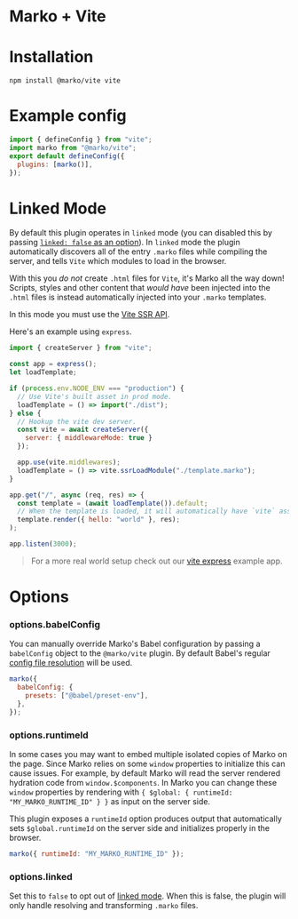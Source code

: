 # Marko + Vite

# Installation

```console
npm install @marko/vite vite
```

# Example config

```javascript
import { defineConfig } from "vite";
import marko from "@marko/vite";
export default defineConfig({
  plugins: [marko()],
});
```

# Linked Mode

By default this plugin operates in `linked` mode (you can disabled this by passing [`linked: false` as an option](#optionslinked)). In `linked` mode the plugin automatically discovers all of the entry `.marko` files while compiling the server, and tells `Vite` which modules to load in the browser.

With this you _do not_ create `.html` files for `Vite`, it's Marko all the way down!
Scripts, styles and other content that _would have_ been injected into the `.html` files is instead automatically injected into your `.marko` templates.

In this mode you must use the [Vite SSR API](https://vitejs.dev/guide/ssr.html#setting-up-the-dev-server).

Here's an example using `express`.

```js
import { createServer } from "vite";

const app = express();
let loadTemplate;

if (process.env.NODE_ENV === "production") {
  // Use Vite's built asset in prod mode.
  loadTemplate = () => import("./dist");
} else {
  // Hookup the vite dev server.
  const vite = await createServer({
    server: { middlewareMode: true }
  });

  app.use(vite.middlewares);
  loadTemplate = () => vite.ssrLoadModule("./template.marko");
}

app.get("/", async (req, res) => {
  const template = (await loadTemplate()).default;
  // When the template is loaded, it will automatically have `vite` assets inlined.
  template.render({ hello: "world" }, res);
);

app.listen(3000);
```

> For a more real world setup check out our [vite express](https://github.com/marko-js/examples/tree/master/examples/vite-express) example app.

# Options

### options.babelConfig

You can manually override Marko's Babel configuration by passing a `babelConfig` object to the `@marko/vite` plugin. By default Babel's regular [config file resolution](https://babeljs.io/docs/en/config-files) will be used.

```javascript
marko({
  babelConfig: {
    presets: ["@babel/preset-env"],
  },
});
```

### options.runtimeId

In some cases you may want to embed multiple isolated copies of Marko on the page. Since Marko relies on some `window` properties to initialize this can cause issues. For example, by default Marko will read the server rendered hydration code from `window.$components`. In Marko you can change these `window` properties by rendering with `{ $global: { runtimeId: "MY_MARKO_RUNTIME_ID" } }` as input on the server side.

This plugin exposes a `runtimeId` option produces output that automatically sets `$global.runtimeId` on the server side and initializes properly in the browser.

```js
marko({ runtimeId: "MY_MARKO_RUNTIME_ID" });
```

### options.linked

Set this to `false` to opt out of [linked mode](#linked-mode). When this is false, the plugin will only handle resolving and transforming `.marko` files.
